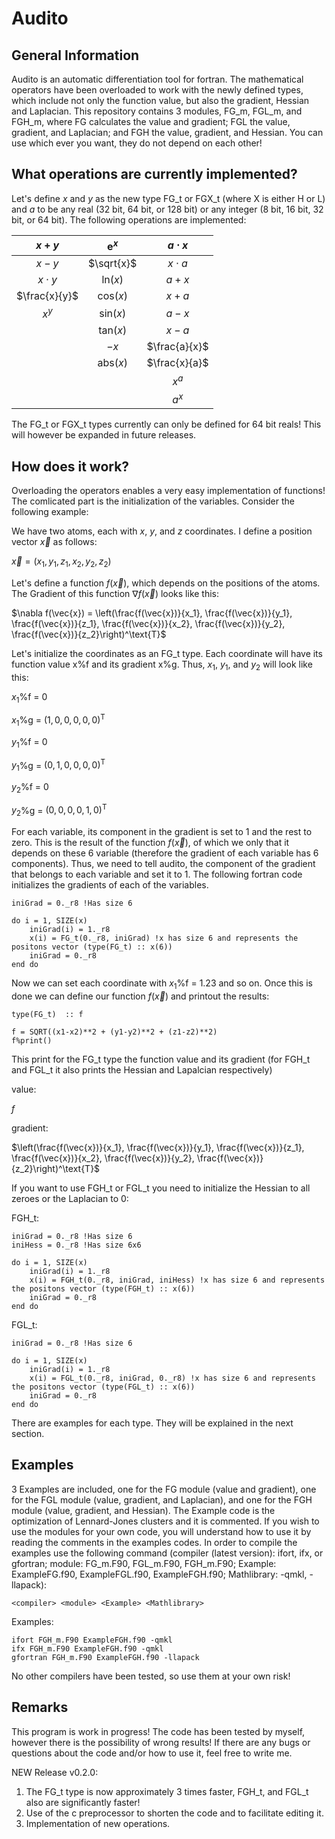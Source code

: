 # Audito
## General Information
Audito is an automatic differentiation tool for fortran. The mathematical operators have been overloaded to work with the newly defined types, which include not only the function value, but also the gradient, Hessian and Laplacian. This repository contains 3 modules, FG_m, FGL_m, and FGH_m, where FG calculates the value and gradient; FGL the value, gradient, and Laplacian; and FGH the value, gradient, and Hessian. You can use which ever you want, they do not depend on each other!
## What operations are currently implemented?
Let's define $x$ and $y$ as the new type FG_t or FGX_t (where X is either H or L) and $a$ to be any real (32 bit, 64 bit, or 128 bit) or any integer (8 bit, 16 bit, 32 bit, or 64 bit). The following operations are implemented:

| $x+y$ | $\text{e}^x$ | $a\cdot x$ |
| :---: | :---: | :---: |
| $x-y$ | $\sqrt{x}$ | $x\cdot a$ |
| $x\cdot y$ | $\text{ln}(x)$ |  $a + x$ |
|  $\frac{x}{y}$ | $\text{cos}(x)$ |  $x + a$ |
| $x^y$ | $\text{sin}(x)$ | $a - x$ |
|  | $\text{tan}(x)$ | $x - a$ |
|  | $-x$ | $\frac{a}{x}$ |
|  | $\text{abs}(x)$ | $\frac{x}{a}$ |
|  |  | $x^a$ |
|  |  | $a^x$ |


The FG_t or FGX_t types currently can only be defined for 64 bit reals! This will however be expanded in future releases.
## How does it work?
Overloading the operators enables a very easy implementation of functions! The comlicated part is the initialization of the variables. Consider the following example:

We have two atoms, each with $x$, $y$, and $z$ coordinates. I define a position vector $\vec{x}$ as follows:

$\vec{x} = (x_1, y_1, z_1, x_2, y_2, z_2)$

Let's define a function $f(\vec{x})$, which depends on the positions of the atoms. The Gradient of this function $\nabla f(\vec{x})$ looks like this:

$\nabla f(\vec{x}) = \left(\frac{f(\vec{x})}{x_1}, \frac{f(\vec{x})}{y_1}, \frac{f(\vec{x})}{z_1}, \frac{f(\vec{x})}{x_2}, \frac{f(\vec{x})}{y_2}, \frac{f(\vec{x})}{z_2}\right)^\text{T}$

Let's initialize the coordinates as an FG_t type. Each coordinate will have its function value x%f and its gradient x%g. Thus, $x_1$, $y_1$, and $y_2$ will look like this:

$x_1$%f = 0

$x_1$%g = $\left(1, 0, 0, 0, 0, 0\right)^\text{T}$

$y_1$%f = 0

$y_1$%g = $\left(0, 1, 0, 0, 0, 0\right)^\text{T}$

$y_2$%f = 0

$y_2$%g = $\left(0, 0, 0, 0, 1, 0\right)^\text{T}$

For each variable, its component in the gradient is set to 1 and the rest to zero. This is the result of the function $f(\vec{x})$, of which we only that it depends on these 6 variable (therefore the gradient of each variable has 6 components). Thus, we need to tell audito, the component of the gradient that belongs to each variable and set it to 1. The following fortran code initializes the gradients of each of the variables.
```
iniGrad = 0._r8 !Has size 6

do i = 1, SIZE(x)
    iniGrad(i) = 1._r8
    x(i) = FG_t(0._r8, iniGrad) !x has size 6 and represents the positons vector (type(FG_t) :: x(6))
    iniGrad = 0._r8
end do
```
Now we can set each coordinate with $x_1$%f = 1.23 and so on. Once this is done we can define our function $f(\vec{x})$ and printout the results:
```
type(FG_t)  :: f

f = SQRT((x1-x2)**2 + (y1-y2)**2 + (z1-z2)**2)
f%print()
```
This print for the FG_t type the function value and its gradient (for FGH_t and FGL_t it also prints the Hessian and Lapalcian respectively)

value:

$f$

gradient:

$\left(\frac{f(\vec{x})}{x_1}, \frac{f(\vec{x})}{y_1}, \frac{f(\vec{x})}{z_1}, \frac{f(\vec{x})}{x_2}, \frac{f(\vec{x})}{y_2}, \frac{f(\vec{x})}{z_2}\right)^\text{T}$

If you want to use FGH_t or FGL_t you need to initialize the Hessian to all zeroes or the Laplacian to 0:

FGH_t:
```
iniGrad = 0._r8 !Has size 6
iniHess = 0._r8 !Has size 6x6

do i = 1, SIZE(x)
    iniGrad(i) = 1._r8
    x(i) = FGH_t(0._r8, iniGrad, iniHess) !x has size 6 and represents the positons vector (type(FGH_t) :: x(6))
    iniGrad = 0._r8
end do
```
FGL_t:
```
iniGrad = 0._r8 !Has size 6

do i = 1, SIZE(x)
    iniGrad(i) = 1._r8
    x(i) = FGL_t(0._r8, iniGrad, 0._r8) !x has size 6 and represents the positons vector (type(FGL_t) :: x(6))
    iniGrad = 0._r8
end do
```
There are examples for each type. They will be explained in the next section.

## Examples
3 Examples are included, one for the FG module (value and gradient), one for the FGL module (value, gradient, and Laplacian), and one for the FGH module (value, gradient, and Hessian). The Example code is the optimization of Lennard-Jones clusters and it is commented. If you wish to use the modules for your own code, you will understand how to use it by reading the comments in the examples codes. In order to compile the examples use the following command (compiler (latest version): ifort, ifx, or gfortran; module: FG_m.F90, FGL_m.F90, FGH_m.F90; Example: ExampleFG.f90, ExampleFGL.f90, ExampleFGH.f90; Mathlibrary: -qmkl, -llapack):
```
<compiler> <module> <Example> <Mathlibrary>
```
Examples:
```
ifort FGH_m.F90 ExampleFGH.f90 -qmkl
ifx FGH_m.F90 ExampleFGH.f90 -qmkl
gfortran FGH_m.F90 ExampleFGH.f90 -llapack
```

No other compilers have been tested, so use them at your own risk! 
## Remarks
This program is work in progress! The code has been tested by myself, however there is the possibility of wrong results! If there are any bugs or questions about the code and/or how to use it, feel free to write me.

NEW Release v0.2.0:
1. The FG_t type is now approximately 3 times faster, FGH_t, and FGL_t also are significantly faster!
2. Use of the c preprocessor to shorten the code and to facilitate editing it.
3. Implementation of new operations.
